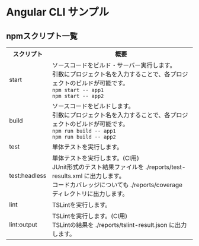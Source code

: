 # Angular CLI サンプル

## npmスクリプト一覧

<table>
<tr>
  <th>スクリプト</th>
  <th>概要</th>
</tr>
<tr>
  <td>start</td>
  <td>
    ソースコードをビルド・サーバー実行します。<br>
    引数にプロジェクト名を入力することで、各プロジェクトのビルドが可能です。<br>
    <code>npm start -- app1</code><br>
    <code>npm start -- app2</code>
  </td>
</tr>
<tr>
  <td>build</td>
  <td>
    ソースコードをビルドします。<br>
    引数にプロジェクト名を入力することで、各プロジェクトのビルドが可能です。<br>
    <code>npm run build -- app1</code><br>
    <code>npm run build -- app2</code>
  </td>
</tr>
<tr>
  <td>test</td>
  <td>単体テストを実行します。</td>
</tr>
<tr>
  <td>test:headless</td>
  <td>
    単体テストを実行します。(CI用)<br>  
    JUnit形式のテスト結果ファイルを ./reports/test-results.xml に出力します。<br>  
    コードカバレッジについても ./reports/coverage ディレクトリに出力します。  
  </td>
</tr>
<tr>
  <td>lint</td>
  <td>TSLintを実行します。</td>
</tr>
<tr>
  <td>lint:output</td>
  <td>
    TSLintを実行します。(CI用)<br>   
    TSLintの結果を ./reports/tslint-result.json に出力します。
  </td>
</tr>
</table>